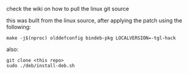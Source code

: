 check the wiki on how to pull the linux git source

this was built from the linux source, after applying the patch using the following:


```
make -j$(nproc) olddefconfig bindeb-pkg LOCALVERSION=-tgl-hack
```


also:

```
git clone <this repo>
sudo ./deb/install-deb.sh
```

